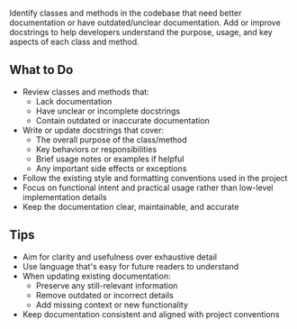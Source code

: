 Identify classes and methods in the codebase that need better documentation or have outdated/unclear documentation. Add or improve docstrings to help developers understand the purpose, usage, and key aspects of each class and method.

## What to Do
- Review classes and methods that:
  - Lack documentation
  - Have unclear or incomplete docstrings
  - Contain outdated or inaccurate documentation
- Write or update docstrings that cover:
  - The overall purpose of the class/method
  - Key behaviors or responsibilities
  - Brief usage notes or examples if helpful
  - Any important side effects or exceptions
- Follow the existing style and formatting conventions used in the project
- Focus on functional intent and practical usage rather than low-level implementation details
- Keep the documentation clear, maintainable, and accurate

## Tips
- Aim for clarity and usefulness over exhaustive detail
- Use language that's easy for future readers to understand
- When updating existing documentation:
  - Preserve any still-relevant information
  - Remove outdated or incorrect details
  - Add missing context or new functionality
- Keep documentation consistent and aligned with project conventions
